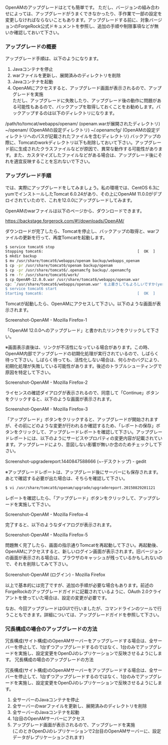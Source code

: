 OpenAMのアップグレードはとても簡単です。
ただし、バージョンの組み合わせによっては、アップグレードがうまくできなかったり、手作業で一部の設定を変更しなければならないこともあります。アップグレードする前に、対象バージョンのForgeRock公式ドキュメントを参照し、追加の手順や制限事項などが無いか確認しておいて下さい。

### アップグレードの概要
アップグレード手順は、以下のようになります。

1. Javaコンテナを停止
2. warファイルを更新し、展開済みのディレクトリを削除
3. Javaコンテナを起動
4. OpenAMにアクセスすると、アップグレード画面が表示されるので、アップグレードを実施  
ただし、アップグレードに失敗したり、アップグレード後の動作に問題がある可能性もあるので、バックアップを取得しておくことをお勧めします。バックアップするのは以下のディレクトリになります。

/path/to/tomcat/webapps/openam/  (openam.warが展開されたディレクトリ)
~/openam/  (OpenAMの設定ディレクトリ)
~/.openamcfg/  (OpenAMの設定ディレクトリへのパスが記載されたファイルを含むディレクトリ)
バックアップの際に、Tomcatのworkディレクトリ以下も削除しておいて下さい。アップグレード前に生成されたクラスファイルなどが原因で、異常な動作する可能性があります。また、カスタマイズしたファイルなどがある場合は、アップグレード後にそれを適宜反映することを忘れないで下さい。

### アップグレード手順

では、実際にアップグレードをしてみましょう。私の環境では、CentOS 6.3にyumでインストールしたTomcat 6.0.24があり、その上にOpenAM 11.0.0がデプロイされていたので、これを12.0.0にアップグレードしてみます。

OpenAMのwarファイルは以下のページから、ダウンロードできます。

https://backstage.forgerock.com/#!/downloads/OpenAM/

ダウンロードが完了したら、Tomcatを停止し、バックアップの取得と、warファイルの更新を行って、再度Tomcatを起動します。

```sh
$ service tomcat6 stop
Stopping tomcat6:                                          [  OK  ]
$ mkdir backup
$ mv /usr/share/tomcat6/webapps/openam backup/webapps_openam
$ cp -pr /usr/share/tomcat6/openam backup/openam
$ cp -pr /usr/share/tomcat6/.openamcfg backup/.openamcfg
$ rm -fr /usr/share/tomcat6/work/
$ cp OpenAM-12.0.0.war /usr/share/tomcat6/webapps/openam.war
cp: `/usr/share/tomcat6/webapps/openam.war' を上書きしてもよろしいですか(yes/no)? yes
$ service tomcat6 start
Starting tomcat6:                                          [  OK  ]
```

Tomcatが起動したら、OpenAMにアクセスして下さい。以下のような画面が表示されます。

Screenshot-OpenAM - Mozilla Firefox-1

「OpenAM 12.0.0へのアップグレード」と書かれたリンクをクリックして下さい。

※画面表示直後は、リンクが不活性になっている場合があります。この時、OpenAM内部でアップグレードの初期化処理が実行されているので、しばらく待って下さい。しばらく待っても、活性化しない場合は、何らかのバグにより、初期化処理が失敗している可能性があります。後述のトラブルシューティングで原因を特定して下さい。

Screenshot-OpenAM - Mozilla Firefox-2

ライセンスの確認ダイアログが表示されるので、同意して「Continue」ボタンをクリックすると、以下のような画面が表示されます。

Screenshot-OpenAM - Mozilla Firefox-3

「アップグレード」ボタンをクリックすると、アップグレードが開始されますが、その前にどのような変更が行われるか確認するため、「レポートの保存」ボタンをクリックして、アップグレードレポートを確認して下さい。アップグレードレポートには、以下のようにサービスやプロパティの変更内容が記載されています。アップグレードにより、意図しない影響が無いか念のためチェックして下さい。

Screenshot-upgradereport.1440847588666 (~-デスクトップ) - gedit

※アップグレードレポートは、アップグレード後にサーバーにも保存されます。あとで確認する必要が出た場合は、そちらを確認して下さい。

```sh
$ vi /usr/share/tomcat6/openam/upgrade/upgradereport.20150829201121
```

レポートを確認したら、「アップグレード」ボタンをクリックして、アップグレードを実施して下さい。

Screenshot-OpenAM - Mozilla Firefox-4

完了すると、以下のようなダイアログが表示されます。

Screenshot-OpenAM - Mozilla Firefox-5

問題無く完了したら、画面の指示通りTomcatを再起動して下さい。再起動後、OpenAMにアクセスすると、新しいログイン画面が表示されます。旧バージョンの画面が表示される場合は、ブラウザのキャッシュが残っているかもしれないので、それを削除してみて下さい。

Screenshot-OpenAM (ログイン) - Mozilla Firefox

以上で基本的には完了ですが、追加の手順が必要な場合もあります。前述のForgeRockのアップグレードガイドに記載されているように、OAuth 2.0クライアントを使っていた場合は、設定の変更が必要です。

なお、今回アップグレードはGUIで行いましたが、コマンドラインのツールで行うこともできます。詳細については、アップグレードガイドを参照して下さい。

### 冗長構成の場合のアップグレードの方法

冗長構成(サイト構成)のOpenAMサーバーをアップグレードする場合は、全サーバーを停止して、1台ずつアップグレードするのではなく、1台のみでアップグレードを実施し、設定変更をOpenDJのレプリケーションで反映させるようにします。
冗長構成の場合のアップグレードの方法

冗長構成(サイト構成)のOpenAMサーバーをアップグレードする場合は、全サーバーを停止して、1台ずつアップグレードするのではなく、1台のみでアップグレードを実施し、設定変更をOpenDJのレプリケーションで反映させるようにします。

1. 全サーバーのJavaコンテナを停止
2. 全サーバーのwarファイルを更新し、展開済みのディレクトリを削除
3. 全サーバーのJavaコンテナを起動
4. 1台目のOpenAMサーバーにアクセス
5. アップグレード画面が表示されるので、アップグレードを実施  
 (このときOpenDJのレプリケーションで2台目のOpenAMサーバーに、設定データがレプリケーションされます)
